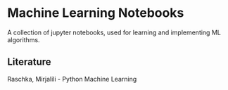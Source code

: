 # Machine Learning Notebooks
A collection of jupyter notebooks, used for learning and implementing ML algorithms.

## Literature

Raschka, Mirjalili - Python Machine Learning

